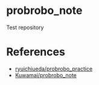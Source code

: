 # probrobo_note
Test repository

# References
* [ryuichiueda/probrobo_practice](https://github.com/ryuichiueda/probrobo_practice)
* [Kuwamai/probrobo_note](https://github.com/Kuwamai/probrobo_note)
